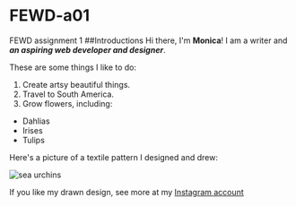 # FEWD-a01
FEWD assignment 1
##Introductions
Hi there, I'm **Monica**! I am a writer and _**an aspiring web developer and designer**_.

These are some things I like to do:

  1. Create artsy beautiful things.
  2. Travel to South America.
  3. Grow flowers, including: 
  *   Dahlias
  *   Irises
  *   Tulips
  
  Here's a picture of a textile pattern I designed and drew: 
  
  ![sea urchins](https://www.instagram.com/p/BNJLqodAhDs/)
  
  If you like my drawn design, see more at my [Instagram account](https://www.instagram.com/mmshowalter/)
